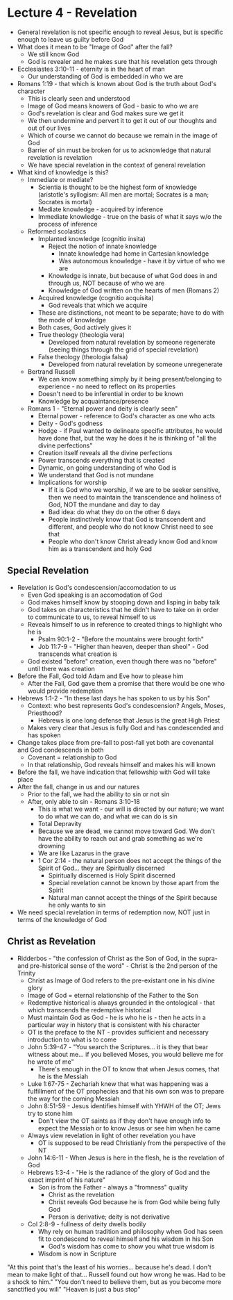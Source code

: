 # Lecture 4 - Revelation

* General revelation is not specific enough to reveal Jesus, but is specific enough to leave us guilty before God
* What does it mean to be "Image of God" after the fall?
  * We still know God
  * God is revealer and he makes sure that his revelation gets through
* Ecclesiastes 3:10-11 - eternity is in the heart of man
  * Our understanding of God is embedded in who we are
* Romans 1:19 - that which is known about God is the truth about God's character
  * This is clearly seen and understood
  * Image of God means knowers of God - basic to who we are
  * God's revelation is clear and God makes sure we get it
  * We then undermine and pervert it to get it out of our thoughts and out of our lives
  * Which of course we cannot do because we remain in the image of God
  * Barrier of sin must be broken for us to acknowledge that natural revelation is revelation
  * We have special revelation in the context of general revelation
* What kind of knowledge is this?
  * Immediate or mediate?
    * Scientia is thought to be the highest form of knowledge (aristotle's syllogism: All men are mortal; Socrates is a man; Socrates is mortal)
    * Mediate knowledge - acquired by inference
    * Immediate knowledge - true on the basis of what it says w/o the process of inference
  * Reformed scolastics
    * Implanted knowledge (cognitio insita)
      * Reject the notion of innate knowledge
        * Innate knowledge had home in Cartesian knowledge
        * Was autonomous knowledge - have it by virtue of who we are
      * Knowledge is innate, but because of what God does in and through us, NOT because of who we are
      * Knowledge of God written on the hearts of men (Romans 2)
    * Acquired knowledge (cognitio acquisita)
      * God reveals that which we acquire
    * These are distinctions, not meant to be separate; have to do with the mode of knowledge
    * Both cases, God actively gives it
    * True theology (theologia vera)
      * Developed from natural revelation by someone regenerate (seeing things through the grid of special revelation)
    * False theology (theologia falsa)
      * Developed from natural revelation by someone unregenerate
  * Bertrand Russell 
    * We can know something simply by it being present/belonging to experience - no need to reflect on its properties
    * Doesn't need to be inferential in order to be known
    * Knowledge by acquaintance/presence
  * Romans 1 - "Eternal power and deity is clearly seen"
    * Eternal power - reference to God's character as one who acts
    * Deity - God's godness
    * Hodge - if Paul wanted to delineate specific attributes, he would have done that, but the way he does it he is thinking of "all the divine perfections"
    * Creation itself reveals all the divine perfections
    * Power transcends everything that is created
    * Dynamic, on going understanding of who God is
    * We understand that God is not mundane
    * Implications for worship
      * If it is God who we worship, if we are to be seeker sensitive, then we need to maintain the transcendence and holiness of God, NOT the mundane and day to day
      * Bad idea: do what they do on the other 6 days
      * People instinctively know that God is transcendent and different, and people who do not know Christ need to see that
      * People who don't know Christ already know God and know him as a transcendent and holy God

## Special Revelation

* Revelation is God's condescension/accomodation to us
  * Even God speaking is an accomodation of God
  * God makes himself know by stooping down and lisping in baby talk
  * God takes on characteristics that he didn't have to take on in order to communicate to us, to reveal himself to us
  * Reveals himself to us in reference to created things to highlight who he is 
    * Psalm 90:1-2 - "Before the mountains were brought forth"
    * Job 11:7-9 - "Higher than heaven, deeper than sheol" - God transcends what creation is
  * God existed "before" creation, even though there was no "before" until there was creation
* Before the Fall, God told Adam and Eve how to please him
  * After the Fall, God gave them a promise that there would be one who would provide redemption
* Hebrews 1:1-2 - "In these last days he has spoken to us by his Son"
  * Context: who best represents God's condescension? Angels, Moses, Priesthood?
    * Hebrews is one long defense that Jesus is the great High Priest
  * Makes very clear that Jesus is fully God and has condescended and has spoken
* Change takes place from pre-fall to post-fall yet both are covenantal and God condescends in both
  * Covenant = relationship to God
  * In that relationship, God reveals himself and makes his will known
* Before the fall, we have indication that fellowship with God will take place
* After the fall, change in us and our natures
  * Prior to the fall, we had the ability to sin or not sin
  * After, only able to sin - Romans 3:10-18
    * This is what we want - our will is directed by our nature; we want to do what we can do, and what we can do is sin
    * Total Depravity
    * Because we are dead, we cannot move toward God. We don't have the ability to reach out and grab something as we're drowning
    * We are like Lazarus in the grave
    * 1 Cor 2:14 - the natural person does not accept the things of the Spirit of God... they are Spiritually discerned
      * Spiritually discerned is Holy Spirit discerned
      * Special revelation cannot be known by those apart from the Spirit
      * Natural man cannot accept the things of the Spirit because he only wants to sin
* We need special revelation in terms of redemption now, NOT just in terms of the knowledge of God

## Christ as Revelation

* Ridderbos - "the confession of Christ as the Son of God, in the supra- and pre-historical sense of the word" - Christ is the 2nd person of the Trinity
  * Christ as Image of God refers to the pre-existant one in his divine glory
  * Image of God = eternal relationship of the Father to the Son
  * Redemptive historical is always grounded in the ontological - that which transcends the redemptive historical
  * Must maintain God as God - he is who he is - then he acts in a particular way in history that is consistent with his character
  * OT is the preface to the NT - provides sufficient and necessary introduction to what is to come
  * John 5:39-47 - "You search the Scriptures... it is they that bear witness about me... if you believed Moses, you would believe me for he wrote of me"
    * There's enough in the OT to know that when Jesus comes, that he is the Messiah
  * Luke 1:67-75 - Zechariah knew that what was happening was a fulfillment of the OT prophecies and that his own son was to prepare the way for the coming Messiah
  * John 8:51-59 - Jesus identifies himself with YHWH of the OT; Jews try to stone him
    * Don't view the OT saints as if they don't have enough info to expect the Messiah or to know Jesus or see him when he came
  * Always view revelation in light of other revelation you have
    * OT is supposed to be read Christianly from the perspective of the NT
  * John 14:6-11 - When Jesus is here in the flesh, he is the revelation of God
  * Hebrews 1:3-4 - "He is the radiance of the glory of God and the exact imprint of his nature"
    * Son is from the Father - always a "fromness" quality
      * Christ as the revelation
      * Christ reveals God because he is from God while being fully God
      * Person is derivative; deity is not derivative
  * Col 2:8-9 - fullness of deity dwells bodily
    * Why rely on human tradition and philosophy when God has seen fit to condescend to reveal himself and his wisdom in his Son
      * God's wisdom has come to show you what true wisdom is
    * Wisdom is now in Scripture








"At this point that's the least of his worries... because he's dead. I don't mean to make light of that... Russell found out how wrong he was. Had to be a shock to him."
"You don't need to believe them, but as you become more sanctified you will"
"Heaven is just a bus stop"

